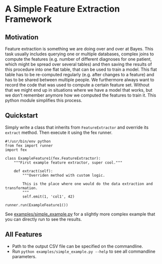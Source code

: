 # A Simple Feature Extraction Framework


## Motivation

Feature extraction is something we are doing over and over at Bayes. This task usually includes querying one or multiple databases, complex joins to compute the features (e.g. number of different diagnoses for one patient, which might be spread over several tables) and then saving the results of this procedure into one flat table, that can be used to train a model. This flat table has to be re-computed regularly (e.g. after changes to a feature) and has to be shared between multiple people. We furthermore always want to record the code that was used to compute a certain feature set. Without that we might end up in situations where we have a model that works, but we don't remember anymore how we computed the features to train it. This python module simplifies this process.


## Quickstart

Simply write a class that inherits from `FeatureExtractor` and override its `extract` method. Then execute it using the fex runner.

```
#!/usr/bin/env python
from fex import runner
import fex

class ExampleFeature1(fex.FeatureExtractor):
    """First example feature extractor, super cool."""

    def extract(self):
        """Overriden method with custom logic.

        This is the place where one would do the data extraction and transformation.
        """
        self.emit(1, 'col1', 42)

runner.run(ExampleFeature1())
```

See [examples/simple_example.py](examples/simple_example.py) for a slightly more complex example that you can directly run to see the results.


## All Features

* Path to the output CSV file can be specified on the commandline.
* Run `python examples/simple_example.py --help` to see all commandline parameters.
